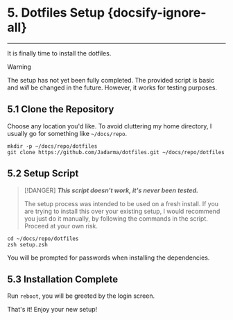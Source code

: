# 5. Dotfiles Setup {docsify-ignore-all}
---

It is finally time to install the dotfiles.

> [!WARNING]
> The setup has not yet been fully completed.
> The provided script is basic and _will_ be changed in the future.
> However, it works for testing purposes.

## 5.1 Clone the Repository

Choose any location you'd like. To avoid cluttering my home directory, I usually
go for something like `~/docs/repo`.

```shell script
mkdir -p ~/docs/repo/dotfiles
git clone https://github.com/Jadarma/dotfiles.git ~/docs/repo/dotfiles
```

## 5.2 Setup Script

> [!DANGER]
> ***This script doesn't work, it's never been tested.***
>
> The setup process was intended to be used on a fresh install.
> If you are trying to install this over your existing setup, I would recommend
> you just do it manually, by following the commands in the script.
> Proceed at your own risk.

```shell script
cd ~/docs/repo/dotfiles
zsh setup.zsh
```

You will be prompted for passwords when installing the dependencies.

## 5.3 Installation Complete

Run `reboot`, you will be greeted by the login screen.

That's it! Enjoy your new setup!
